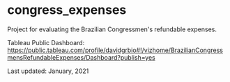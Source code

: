 # congress_expenses

Project for evaluating the Brazilian Congressmen's refundable expenses.

Tableau Public Dashboard: https://public.tableau.com/profile/davidgrbio#!/vizhome/BrazilianCongressmensRefundableExpenses/Dashboard?publish=yes

Last updated: January, 2021
